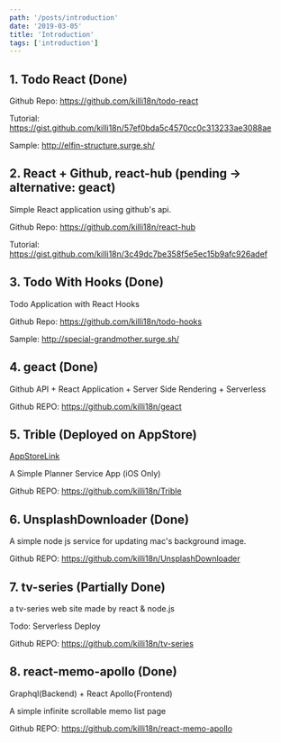 ```yaml
---
path: '/posts/introduction'
date: '2019-03-05'
title: 'Introduction'
tags: ['introduction']
---
```


## 1. Todo React (Done)

Github Repo: https://github.com/killi18n/todo-react

Tutorial: https://gist.github.com/killi18n/57ef0bda5c4570cc0c313233ae3088ae

Sample: http://elfin-structure.surge.sh/

## 2. React + Github, react-hub (pending -> alternative: geact)

Simple React application using github's api.

Github Repo: https://github.com/killi18n/react-hub

Tutorial: https://gist.github.com/killi18n/3c49dc7be358f5e5ec15b9afc926adef

## 3. Todo With Hooks (Done)

Todo Application with React Hooks

Github Repo: https://github.com/killi18n/todo-hooks

Sample: http://special-grandmother.surge.sh/

## 4. geact (Done)

Github API + React Application + Server Side Rendering + Serverless

Github REPO: https://github.com/killi18n/geact

## 5. Trible (Deployed on AppStore)

[AppStoreLink](https://itunes.apple.com/us/app/%ED%8A%B8%EB%A6%AC%EB%B8%94/id1457644130?l=ko#?platform=iphone)

A Simple Planner Service App (iOS Only)

Github REPO: https://github.com/killi18n/Trible

## 6. UnsplashDownloader (Done)

A simple node js service for updating mac's background image.

Github REPO: https://github.com/killi18n/UnsplashDownloader

## 7. tv-series (Partially Done)

a tv-series web site made by react & node.js

Todo: Serverless Deploy

Github REPO: https://github.com/killi18n/tv-series

## 8. react-memo-apollo (Done)

Graphql(Backend) + React Apollo(Frontend)

A simple infinite scrollable memo list page

Github REPO: https://github.com/killi18n/react-memo-apollo
